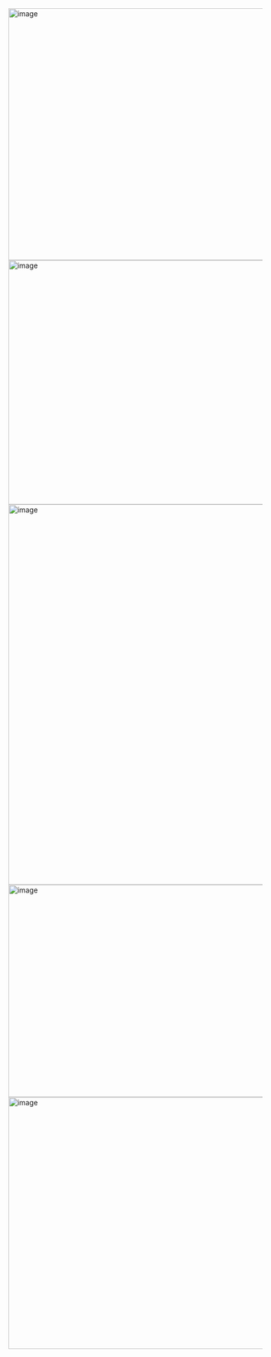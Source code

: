 <img width="1115" height="498" alt="image" src="https://github.com/user-attachments/assets/7ae0a82c-e00b-419e-80a5-b6505db6ef7b" />
<img width="1127" height="483" alt="image" src="https://github.com/user-attachments/assets/e9a02f48-da51-4eb1-90ee-d68f8b33ea9b" />
<img width="1084" height="752" alt="image" src="https://github.com/user-attachments/assets/e6158c8a-f83b-4d2a-8c5e-2260733324f9" />
<img width="1132" height="420" alt="image" src="https://github.com/user-attachments/assets/2dc0f776-bb2b-404a-adb8-e5265a7621a5" />
<img width="1105" height="498" alt="image" src="https://github.com/user-attachments/assets/63c70265-ddd2-40e1-80fd-d6cdb2ada145" />
